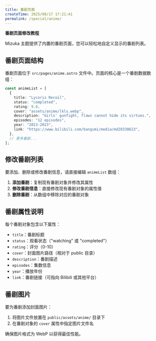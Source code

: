```yaml
---
title: 番剧页面
createTime: 2025/08/17 17:21:41
permalink: /special/anime/
---
```


**番剧页面修改教程**

Mizuka 主题提供了内置的番剧页面，您可以轻松地自定义显示的番剧列表。

## 番剧页面结构

番剧页面位于 `src/pages/anime.astro` 文件中。页面的核心是一个番剧数据数组：

```typescript
const animeList = [
  {
    title: "Lycoris Recoil",
    status: "completed",
    rating: 9.8,
    cover: "assets/anime/lkls.webp",
    description: "Girls' gunfight, flaws cannot hide its virtues.",
    episodes: "12 episodes",
    year: "2013-2023",
    link: "https://www.bilibili.com/bangumi/media/md28338623",
  },
  // 更多番剧...
];
```

## 修改番剧列表

要添加、删除或修改番剧信息，请直接编辑 `animeList` 数组：

1. **添加番剧**：复制现有番剧对象并修改其属性
2. **修改番剧信息**：直接修改现有番剧对象的属性值
3. **删除番剧**：从数组中移除对应的番剧对象

## 番剧属性说明

每个番剧对象包含以下属性：

- `title`：番剧标题
- `status`：观看状态（"watching" 或 "completed"）
- `rating`：评分（0-10）
- `cover`：封面图片路径（相对于 public 目录）
- `description`：番剧描述
- `episodes`：集数信息
- `year`：播放年份
- `link`：番剧链接（可指向 Bilibili 或其他平台）

## 番剧图片

要为番剧添加封面图片：

1. 将图片文件放置在 `public/assets/anime/` 目录下
2. 在番剧对象的 `cover` 属性中指定图片文件名

确保图片格式为 WebP 以获得最佳性能。